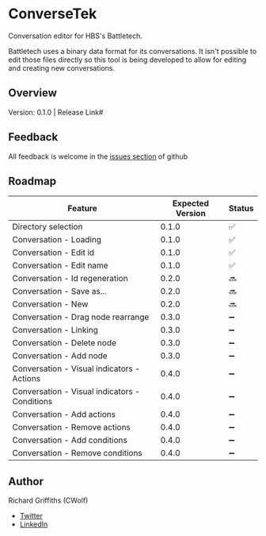 # ConverseTek

Conversation editor for HBS's Battletech.

Battletech uses a binary data format for its conversations. It isn't possible to edit those files directly so this tool is being developed to allow for editing and creating new conversations.

## Overview

Version: 0.1.0 | Release Link#

## Feedback

All feedback is welcome in the [issues section](https://github.com/CWolfs/ConverseTek/issues) of github

## Roadmap

| Feature | Expected Version | Status  |
| ------- | ---------------- | ------- |
| Directory selection | 0.1.0 | :white_check_mark: |
| Conversation - Loading | 0.1.0 | :white_check_mark: |
| Conversation - Edit id | 0.1.0 | :white_check_mark: |
| Conversation - Edit name | 0.1.0 | :white_check_mark: |
| Conversation - Id regeneration | 0.2.0 | :soon: |
| Conversation - Save as... | 0.2.0 | :soon: |
| Conversation - New | 0.2.0 | :soon: |
| Conversation - Drag node rearrange | 0.3.0 | :heavy_minus_sign: |
| Conversation - Linking | 0.3.0 | :heavy_minus_sign: |
| Conversation - Delete node | 0.3.0 | :heavy_minus_sign: |
| Conversation - Add node | 0.3.0 | :heavy_minus_sign: |
| Conversation - Visual indicators - Actions | 0.4.0 | :heavy_minus_sign: |
| Conversation - Visual indicators - Conditions | 0.4.0 | :heavy_minus_sign: |
| Conversation - Add actions | 0.4.0 | :heavy_minus_sign: |
| Conversation - Remove actions | 0.4.0 | :heavy_minus_sign: |
| Conversation - Add conditions | 0.4.0 | :heavy_minus_sign: |
| Conversation - Remove conditions | 0.4.0 | :heavy_minus_sign: |

## Author

Richard Griffiths (CWolf)
  * [Twitter](https://twitter.com/CWolf)
  * [LinkedIn](https://www.linkedin.com/in/richard-griffiths-436b7a19/)